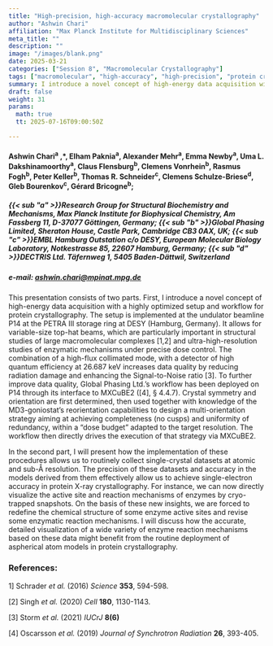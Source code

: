 ```yaml
---
title: "High-precision, high-accuracy macromolecular crystallography"
author: "Ashwin Chari"
affiliation: "Max Planck Institute for Multidisciplinary Sciences"
meta_title: ""
description: ""
image: "/images/blank.png"
date: 2025-03-21
categories: ["Session 8", "Macromolecular Crystallography"]
tags: ["macromolecular", "high-accuracy", "high-precision", "protein crystallography", "MXCuBE2", "Global Phasing Ltd.", "P14", "PETRA III", "DESY"]
summary: I introduce a novel concept of high-energy data acquisition with a highly optimized setup and workflow for protein crystallography. I will present how the implementation of these procedures allows us to routinely collect single-crystal datasets at atomic and sub-Å resolution.
draft: false
weight: 31
params:
  math: true
  tt: 2025-07-16T09:00:50Z

---
```


#### Ashwin Chari<sup>a</sup> ,\*, Elham Paknia<sup>a</sup>, Alexander Mehr<sup>a</sup>, Emma Newby<sup>a</sup>, Uma L. Dakshinamoorthy<sup>a</sup>, Claus Flensburg<sup>b</sup>, Clemens Vonrhein<sup>b</sup>, Rasmus Fogh<sup>b</sup>, Peter Keller<sup>b</sup>, Thomas R. Schneider<sup>c</sup>, Clemens Schulze-Briese<sup>d</sup>, Gleb Bourenkov<sup>c</sup>, Gérard Bricogne<sup>b</sup>;

##### {{< sub "a" >}}Research Group for Structural Biochemistry and Mechanisms, Max Planck Institute for Biophysical Chemistry, Am Fassberg 11, D-37077 Göttingen, Germany; {{< sub "b" >}}Global Phasing Limited, Sheraton House, Castle Park, Cambridge CB3 0AX, UK; {{< sub "c" >}}EMBL Hamburg Outstation c/o DESY, European Molecular Biology Laboratory, Notkestrasse 85, 22607 Hamburg, Germany; {{< sub "d" >}}DECTRIS Ltd. Täfernweg 1, 5405 Baden-Dättwil, Switzerland

##### e-mail: ashwin.chari@mpinat.mpg.de

This presentation consists of two parts. First, I introduce a novel concept of high-energy data acquisition with a highly optimized setup and workflow for protein crystallography. The setup is implemented at the undulator beamline P14 at the PETRA III storage ring at DESY (Hamburg, Germany). It allows for variable-size top-hat beams, which are particularly important in structural studies of large macromolecular complexes [1,2] and ultra-high-resolution studies of enzymatic mechanisms under precise dose control. The combination of a high-flux collimated mode, with a detector of high quantum efficiency at 26.687 keV increases data quality by reducing radiation damage and enhancing the Signal-to-Noise ratio [3]. To further improve data quality, Global Phasing Ltd.’s workflow has been deployed on P14 through its interface to MXCuBE2 ([4], § 4.4.7). Crystal symmetry and orientation are first determined, then used together with knowledge of the MD3-goniostat’s reorientation capabilities to design a multi-orientation strategy aiming at achieving completeness (no cusps) and uniformity of redundancy, within a “dose budget” adapted to the target resolution. The workflow then directly drives the execution of that strategy via MXCuBE2.

In the second part, I will present how the implementation of these procedures allows us to routinely collect single-crystal datasets at atomic and sub-Å resolution. The precision of these datasets and accuracy in the models derived from them effectively allow us to achieve single-electron accuracy in protein X-ray crystallography. For instance, we can now directly visualize the active site and reaction mechanisms of enzymes by cryo-trapped snapshots. On the basis of these new insights, we are forced to redefine the chemical structure of some enzyme active sites and revise some enzymatic reaction mechanisms. I will discuss how the accurate, detailed visualization of a wide variety of enzyme reaction mechanisms based on these data might benefit from the routine deployment of aspherical atom models in protein crystallography.

### References:

1] Schrader *et al.* (2016) *Science* **353**, 594-598.

[2] Singh *et al.* (2020) *Cell* **180**, 1130-1143.

[3] Storm *et al.* (2021) *IUCrJ* **8(6)**

[4] Oscarsson *et al.* (2019) *Journal of Synchrotron Radiation* **26**, 393-405.